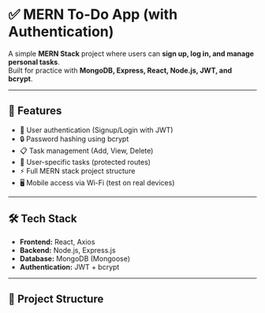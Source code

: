 # ✅ MERN To-Do App (with Authentication)

A simple **MERN Stack** project where users can **sign up, log in, and manage personal tasks**.  
Built for practice with **MongoDB, Express, React, Node.js, JWT, and bcrypt**.

---

## 🚀 Features
- 🔐 User authentication (Signup/Login with JWT)
- 🔒 Password hashing using bcrypt
- 📋 Task management (Add, View, Delete)
- 👤 User-specific tasks (protected routes)
- ⚡ Full MERN stack project structure
- 🖥️ Mobile access via Wi-Fi (test on real devices)

---

## 🛠️ Tech Stack
- **Frontend:** React, Axios  
- **Backend:** Node.js, Express.js  
- **Database:** MongoDB (Mongoose)  
- **Authentication:** JWT + bcrypt  

---

## 📂 Project Structure
